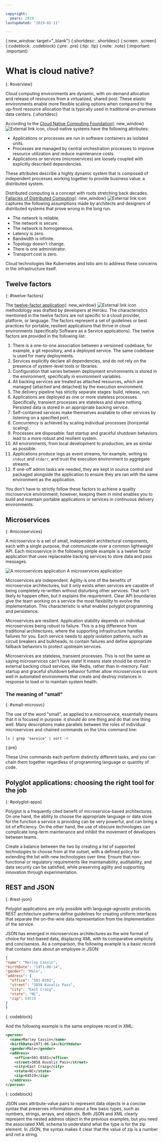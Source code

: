 ```yaml
---

copyright:
  years: 2019
lastupdated: "2019-02-11"

---
```


{:new_window: target="_blank"}
{:shortdesc: .shortdesc}
{:screen: .screen}
{:codeblock: .codeblock}
{:pre: .pre}
{:tip: .tip}
{:note: .note}
{:important: .important}

# What is cloud native?
{: #overview}

Cloud computing environments are dynamic, with on-demand allocation and release of resources from a virtualized, shared pool. These elastic environments enable more flexible scaling options when compared to the up-front resource allocation that is typically used in traditional on-premises data centers.
{:shortdesc}

According to the [Cloud Native Computing Foundation](https://cncf.io/about/charter){: new_window} ![External link icon](../icons/launch-glyph.svg "External link icon"), cloud-native systems have the following attributes:

- Applications or processes are run in software containers as isolated units.
- Processes are managed by central orchestration processes to improve resource utilization and reduce maintenance costs.
- Applications or services (microservices) are loosely coupled with explicitly described dependencies.

These attributes describe a highly dynamic system that is composed of independent processes working together to provide business value: a distributed system.

Distributed computing is a concept with roots stretching back decades. [Fallacies of Distributed Computing](http://www.rgoarchitects.com/Files/fallacies.pdf){: new_window} ![External link icon](../icons/launch-glyph.svg "External link icon") captures the following assumptions made by architects and designers of distributed systems that prove wrong in the long run. 

* The network is reliable.
* The network is secure.
* The network is homogeneous.
* Latency is zero.
* Bandwidth is infinite.
* Topology doesn't change.
* There is one administrator.
* Transport cost is zero.

Cloud technologies like Kubernetes and Istio aim to address these concerns in the infrastructure itself.

## Twelve factors
{: #twelve-factors}

The [twelve-factor application](http://12factor.net){: new_window} ![External link icon](../icons/launch-glyph.svg "External link icon") methodology was drafted by developers at Heroku. The characteristics mentioned in the twelve factors are not specific to a cloud provider, platform, or language. The factors represent a set of guidelines or best practices for portable, resilient applications that thrive in cloud environments (specifically Software as a Service applications). The twelve factors are provided in the following list:

1. There is a one-to-one association between a versioned codebase, for example, a git repository, and a deployed service. The same codebase is used for many deployments.
2. Services explicitly declare all dependencies, and do not rely on the presence of system-level tools or libraries.
3. Configuration that varies between deployment environments is stored in the environment, specifically in environment variables.
4. All backing services are treated as attached resources, which are managed (attached and detached) by the execution environment.
5. The delivery pipeline has strictly separate stages: build, release, run.
6. Applications are deployed as one or more stateless processes. Specifically, transient processes are stateless and share nothing. Persisted data is stored in an appropriate backing service.
7. Self-contained services make themselves available to other services by listening on a specified port.
8. Concurrency is achieved by scaling individual processes (horizontal scaling).
9. Processes are disposable: fast startup and graceful shutdown behaviors lead to a more robust and resilient system.
10. All environments, from local development to production, are as similar as possible.
11. Applications produce logs as event streams, for example, writing to `stdout` and `stderr`, and trust the execution environment to aggregate streams.
12. If one-off admin tasks are needed, they are kept in source control and packaged alongside the application to ensure they are ran with the same environment as the application.

You don't have to strictly follow these factors to achieve a quality microservice environment; however, keeping them in mind enables you to build and maintain portable applications or services in continuous delivery environments.

## Microservices
{: #microservices}

A *microservice* is a set of small, independent architectural components, each with a single purpose, that communicate over a common lightweight API. Each microservice in the following simple example is a twelve factor application that uses replaceable backing services to store data and pass messages.

![A microservices application](images/microservice.png "A microservices application") A microservices application

Microservices are independent. Agility is one of the benefits of microservice architectures, but it only exists when services are capable of being completely re-written without disturbing other services. That isn't likely to happen often, but it explains the requirement. Clear API boundaries give the team working on a service the most flexibility to evolve the implementation. This characteristic is what enables polyglot programming and persistence.

Microservices are resilient. Application stability depends on individual microservices being robust to failure. This is a big difference from traditional architectures, where the supporting infrastructure handles failures for you. Each service needs to apply isolation patterns, such as circuit breakers and bulkheads, to contain failures and define appropriate fallback behaviors to protect upstream services.

Microservices are stateless, transient processes. This is not the same as saying microservices can't have state! It means state should be stored in external backing cloud services, like Redis, rather than in-memory. Fast startup and graceful shutdown behavior further allow microservices to work well in automated environments that create and destroy instances in response to load or to maintain system health.

### The meaning of "small"
{: #small-microsvc}

The use of the word "small", as applied to a microservice, essentially means that it is focused in purpose: it should do one thing and do that one thing well. Many descriptions make parallels between the roles of individual microservices and chained commands on the Unix command line:

```
ls | grep 'service' | sort -r
```
{:pre}

These Unix commands each perform distinctly different tasks, and you can chain them together regardless of programming language or quantity of code.

## Polyglot applications: choosing the right tool for the job
{: #polyglot-apps}

Polyglot is a frequently cited benefit of microservice-based architectures. On one hand, the ability to choose the appropriate language or data store for the function a service is providing can be very powerful, and can bring a lot of efficiency. On the other hand, the use of obscure technologies can complicate long-term maintenance and inhibit the movement of developers between teams. 

Create a balance between the two by creating a list of supported technologies to choose from at the outset, with a defined policy for extending the list with new technologies over time. Ensure that non-functional or regulatory requirements like maintainability, auditability, and data security can be satisfied, while preserving agility and supporting innovation through experimentation.

## REST and JSON
{: #rest-json}

Polyglot applications are only possible with language-agnostic protocols. REST architecture patterns define guidelines for creating uniform interfaces that separate the on-the-wire data representation from the implementation of the service.

JSON has emerged in microservices architectures as the wire format of choice for text-based data, displacing XML with its comparative simplicity and conciseness. As a comparison, the following example is a basic record that contains data about an employee in JSON:

  ```json
{
  "name": "Marley Cassin",
  "birthDate": "1971-06-14",
  "gender": "Male",
  "address": {
    "office": "501-B101",
    "street": "3858 Kuvalis Pass",
    "city": "East Craig",
    "state": "NC",
    "zip": 64519
  }
}
```
{: codeblock}

And the following example is the same employee record in XML:

```xml
<person>
  <name>Marley Cassin</name>
  <birthDate>1971-06-14</birthdate>
  <gender>Male</gender>
  <address>
    <office>501-B101</office>
    <street>3858 Kuvalis Pass</street>
    <city>East Craig</city>
    <state>NC</state>
    <zip>64519</zip>
  </address>
</person>
```
{: codeblock}

JSON uses attribute-value pairs to represent data objects in a concise syntax that preserves information about a few basic types, such as numbers, strings, arrays, and objects. Both JSON and XML clearly represent the nested address object in the previous examples, but you need the associated XML schema to understand what the type is for the zip element. In JSON, the syntax makes it clear that the value of zip is a number and not a string.
